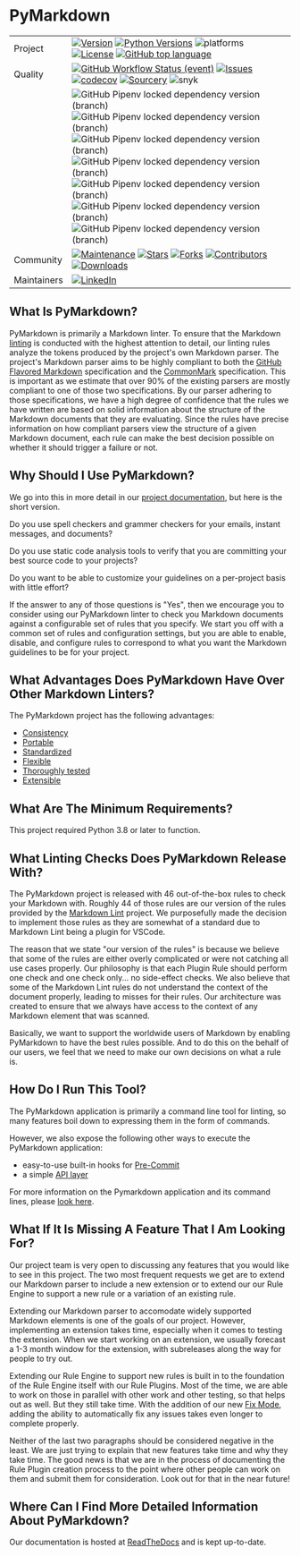 # PyMarkdown

|   |   |
|---|---|
|Project|[![Version](https://img.shields.io/pypi/v/pymarkdownlnt.svg)](https://pypi.org/project/pymarkdownlnt)  [![Python Versions](https://img.shields.io/pypi/pyversions/pymarkdownlnt.svg)](https://pypi.org/project/pymarkdownlnt)  ![platforms](https://img.shields.io/badge/platform-windows%20%7C%20macos%20%7C%20linux-lightgrey)  [![License](https://img.shields.io/github/license/jackdewinter/pymarkdown.svg)](https://github.com/jackdewinter/pymarkdown/blob/main/LICENSE.txt)  [![GitHub top language](https://img.shields.io/github/languages/top/jackdewinter/pymarkdown)](https://github.com/jackdewinter/pymarkdown)|
|Quality|[![GitHub Workflow Status (event)](https://img.shields.io/github/actions/workflow/status/jackdewinter/pymarkdown/main.yml?branch=main)](https://github.com/jackdewinter/pymarkdown/actions/workflows/main.yml)  [![Issues](https://img.shields.io/github/issues/jackdewinter/pymarkdown.svg)](https://github.com/jackdewinter/pymarkdown/issues)  [![codecov](https://codecov.io/gh/jackdewinter/pymarkdown/branch/main/graph/badge.svg?token=PD5TKS8NQQ)](https://codecov.io/gh/jackdewinter/pymarkdown)  [![Sourcery](https://img.shields.io/badge/Sourcery-enabled-brightgreen)](https://sourcery.ai)  ![snyk](https://img.shields.io/snyk/vulnerabilities/github/jackdewinter/pymarkdown) |
|  |![GitHub Pipenv locked dependency version (branch)](https://img.shields.io/github/pipenv/locked/dependency-version/jackdewinter/pymarkdown/dev/black/main)  ![GitHub Pipenv locked dependency version (branch)](https://img.shields.io/github/pipenv/locked/dependency-version/jackdewinter/pymarkdown/dev/flake8/main)  ![GitHub Pipenv locked dependency version (branch)](https://img.shields.io/github/pipenv/locked/dependency-version/jackdewinter/pymarkdown/dev/pylint/main)  ![GitHub Pipenv locked dependency version (branch)](https://img.shields.io/github/pipenv/locked/dependency-version/jackdewinter/pymarkdown/dev/mypy/main)  ![GitHub Pipenv locked dependency version (branch)](https://img.shields.io/github/pipenv/locked/dependency-version/jackdewinter/pymarkdown/dev/pyroma/main)  ![GitHub Pipenv locked dependency version (branch)](https://img.shields.io/github/pipenv/locked/dependency-version/jackdewinter/pymarkdown/dev/pre-commit/main) ![GitHub Pipenv locked dependency version (branch)](https://img.shields.io/github/pipenv/locked/dependency-version/jackdewinter/pymarkdown/dev/sourcery/main) |
|Community|[![Maintenance](https://img.shields.io/badge/Maintained%3F-yes-green.svg)](https://github.com/jackdewinter/pymarkdown/graphs/commit-activity) [![Stars](https://img.shields.io/github/stars/jackdewinter/pymarkdown.svg)](https://github.com/jackdewinter/pymarkdown/stargazers)  [![Forks](https://img.shields.io/github/forks/jackdewinter/pymarkdown.svg)](https://github.com/jackdewinter/pymarkdown/network/members)  [![Contributors](https://img.shields.io/github/contributors/jackdewinter/pymarkdown.svg)](https://github.com/jackdewinter/pymarkdown/graphs/contributors)  [![Downloads](https://img.shields.io/pypi/dm/pymarkdownlnt.svg)](https://pypistats.org/packages/pymarkdownlnt)|
|Maintainers|[![LinkedIn](https://img.shields.io/badge/-LinkedIn-black.svg?logo=linkedin&colorB=555)](https://www.linkedin.com/in/jackdewinter/)|

## What Is PyMarkdown?

PyMarkdown is primarily a Markdown linter. To ensure that the Markdown
[linting](https://en.wikipedia.org/wiki/Lint_%28software%29) is conducted with
the highest attention to detail, our linting rules analyze the tokens produced
by the project's own Markdown parser. The project's Markdown parser aims to be
highly compliant to both the
[GitHub Flavored Markdown](https://github.github.com/gfm/) specification and the
[CommonMark](https://spec.commonmark.org/) specification. This is important as
we estimate that over 90% of the existing parsers are mostly compliant to one of
those two specifications. By our parser adhering to those specifications, we
have a high degree of confidence that the rules we have written are based on
solid information about the structure of the Markdown documents that they are
evaluating. Since the rules have precise information on how compliant parsers
view the structure of a given Markdown document, each rule can make the best
decision possible on whether it should trigger a failure or not.

## Why Should I Use PyMarkdown?

We go into this in more detail in our [project documentation](https://pymarkdown.readthedocs.io/en/latest/),
but here is the short version.

Do you use spell checkers and grammer checkers for your emails, instant messages,
and documents?

Do you use static code analysis tools to verify that you are committing your best
source code to your projects?

Do you want to be able to customize your guidelines on a per-project basis with
little effort?

If the answer to any of those questions is "Yes", then we encourage you to
consider using our PyMarkdown linter to check you Markdown documents against
a configurable set of rules that you specify.  We start you off with a common
set of rules and configuration settings, but you are able to enable, disable,
and configure rules to correspond to what you want the Markdown guidelines
to be for your project.

## What Advantages Does PyMarkdown Have Over Other Markdown Linters?

The PyMarkdown project has the following advantages:

- [Consistency](https://pymarkdown.readthedocs.io/en/latest/#consistency)
- [Portable](https://pymarkdown.readthedocs.io/en/latest/#portable)
- [Standardized](https://pymarkdown.readthedocs.io/en/latest/#standardized)
- [Flexible](https://pymarkdown.readthedocs.io/en/latest/#flexible)
- [Thoroughly tested](https://pymarkdown.readthedocs.io/en/latest/#thoroughly-tested)
- [Extensible](https://pymarkdown.readthedocs.io/en/latest/#extensible)

## What Are The Minimum Requirements?

This project required Python 3.8 or later to function.

## What Linting Checks Does PyMarkdown Release With?

The PyMarkdown project is released with 46 out-of-the-box rules to check your
Markdown with.  Roughly 44 of those rules are our version of the rules provided
by the [Markdown Lint](https://github.com/markdownlint/markdownlint) project.
We purposefully made the decision to implement those rules as they are somewhat
of a standard due to Markdown Lint being a plugin for VSCode.

The reason that we state "our version of the rules" is because we believe that
some of the rules are either overly complicated or were not catching all use
cases properly.  Our philosophy is that each Plugin Rule should perform one
check and one check only... no side-effect checks.  We also believe that some
of the Markdown Lint rules do not understand the context of the document properly,
leading to misses for their rules.  Our architecture was created to ensure that
we always have access to the context of any Markdown element that was scanned.

Basically, we want to support the worldwide users of Markdown by enabling
PyMarkdown to have the best rules possible.  And to do this on the behalf of
our users, we feel that we need to make our own decisions on what a rule is.

## How Do I Run This Tool?

The PyMarkdown application is primarily a command line tool for linting, so
many features boil down to expressing them in the form of commands.

However, we also expose the following other ways to execute the PyMarkdown application:

- easy-to-use built-in hooks for [Pre-Commit](https://pymarkdown.readthedocs.io/en/latest/getting-started/#installing-via-pre-commit)
- a simple [API layer](https://pymarkdown.readthedocs.io/en/latest/api/)

For more information on the Pymarkdown application and its command lines,
please [look here](https://pymarkdown.readthedocs.io/en/latest/).

## What If It Is Missing A Feature That I Am Looking For?

Our project team is very open to discussing any features that you would like to
see in this project.  The two most frequent requests we get are to extend our Markdown
parser to include a new extension or to extend our our Rule Engine to support
a new rule or a variation of an existing rule.

Extending our Markdown parser to accomodate widely supported Markdown elements
is one of the goals of our project.  However, implementing an extension takes time,
especially when it comes to testing the extension.  When we start working on an
extension, we usually forecast a 1-3 month window for the extension, with subreleases
along the way for people to try out.

Extending our Rule Engine to support new rules is built in to the foundation of
the Rule Engine itself with our Rule Plugins.  Most of the time, we are able to
work on those in parallel
with other work and other testing, so that helps out as well.  But they still take
time.  With the addition of our new [Fix Mode](https://pymarkdown.readthedocs.io/en/latest/user-guide/#fix-mode-failure-correction),
adding the ability to automatically fix any issues takes even longer to complete
properly.

Neither of the last two paragraphs should be considered negative in the least.
We are just trying to explain that new features take time and why they take
time.  The good news is that we are in the process of documenting the Rule Plugin
creation
process to the point where other people can work on them and submit them for consideration.
Look out for that in the near future!

## Where Can I Find More Detailed Information About PyMarkdown?

Our documentation is hosted at [ReadTheDocs](https://pymarkdown.readthedocs.io/en/latest/)
and is kept up-to-date.
